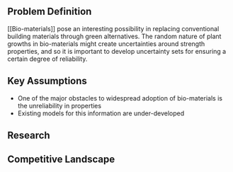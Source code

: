 ## Problem Definition
[[Bio-materials]] pose an interesting possibility in replacing conventional building materials through green alternatives. The random nature of plant growths in bio-materials might create uncertainties around strength properties, and so it is important to develop uncertainty sets for ensuring a certain degree of reliability.
## Key Assumptions

- One of the major obstacles to widespread adoption of bio-materials is the unreliability in properties
- Existing models for this information are under-developed
## Research



## Competitive Landscape

